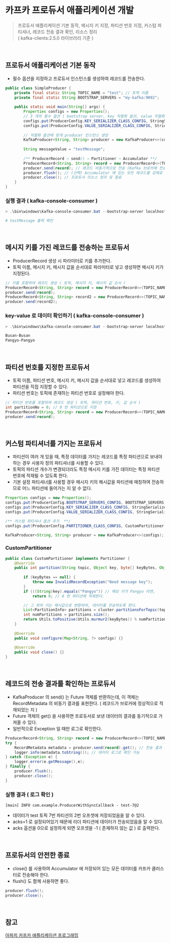 # 카프카 프로듀서 애플리케이션 개발
> 프로듀서 애플리케이션 기본 동작, 메시지 키 지정, 파티션 번호 지정, 커스텀 파티셔너, 레코드 전송 결과 확인, 리소스 정리 <br>
> ( kafka-clients:2.5.0 라이브러리 기준 )

<br> 

## 프로듀서 애플리케이션 기본 동작
-  필수 옵션을 지정하고 프로듀서 인스턴스를 생성하여 레코드를 전송한다. 
```java
public class SimpleProducer {  
    private final static String TOPIC_NAME = "test"; // 토픽 이름  
    private final static String BOOTSTRAP_SERVERS = "my-kafka:9092";  
  
    public static void main(String[] args) {  
        Properties configs = new Properties();  
        // 3 개의 필수 옵션 ( bootstrap server, key 직렬화 옵션, value 직렬화 옵션 )        configs.put(ProducerConfig.BOOTSTRAP_SERVERS_CONFIG, BOOTSTRAP_SERVERS);  
        configs.put(ProducerConfig.KEY_SERIALIZER_CLASS_CONFIG, StringSerializer.class.getName());  
        configs.put(ProducerConfig.VALUE_SERIALIZER_CLASS_CONFIG, StringSerializer.class.getName());  
  
        // 직렬화 옵션에 맞게 producer 인스턴스 생성  
        KafkaProducer<String, String> producer = new KafkaProducer<>(configs);  
  
        String messageValue = "testMessage";  
  
        /** ProducerRecord → send() → Partitioner → Accumulator **/  
        ProducerRecord<String, String> record = new ProducerRecord<>(TOPIC_NAME, messageValue); // 프로듀서 레코드 생성 (토픽에 메시지 전송 준비)  
        producer.send(record); // 레코드 비동기적으로 전송 (Kafka 브로커에 전송)  
        producer.flush(); // (선택) Accumulator 에 있는 모든 레코드를 강제로 전송  
        producer.close(); // 프로듀서 리소스 정리 및 종료  
    }  
}
```
### 실행 결과 ( kafka-console-consumer )
```powershell
> .\bin\windows\kafka-console-consumer.bat --bootstrap-server localhost:9092 --topic test --from-beginning

# testMessage 출력 확인
```

<br> 

## 메시지 키를 가진 레코드를 전송하는 프로듀서
- ProducerRecord 생성 시 파라미터로 키를 추가한다. 
- 토픽 이름, 메시지 키, 메시지 값을 순서대로 파라미터로 넣고 생성하면 메시지 키가 지정된다.
```java
// 키를 포함하여 레코드 생성 ( 토픽, 메시지 키, 메시지 값 순서 )
ProducerRecord<String, String> record = new ProducerRecord<>(TOPIC_NAME, "Pangyo", "Pangyo");  
producer.send(record);
ProducerRecord<String, String> record2 = new ProducerRecord<>(TOPIC_NAME, "Busan", "Busan");  
producer.send(record2);
```
### key-value 로 데이터 확인하기 ( kafka-console-consumer )
```powershell
> .\bin\windows\kafka-console-consumer.bat --bootstrap-server localhost:9092 --topic test --property print.key=true --property key.separator="-" --from-beginning

Busan-Busan
Pangyo-Pangyo
```

<br> 

## 파티션 번호를 지정한 프로듀서
- 토픽 이름, 파티션 번호, 메시지 키, 메시지 값을 순서대로 넣고 레코드를 생성하여 파티션을 직접 지정할 수 있다. 
- 파티션 번호는 토픽에 존재하는 파티션 번호로 설정해야 한다. 
```java
// 파티션 번호를 포함하여 레코드 생성 ( 토픽, 파티션 번호, 키, 값 순서 )
int partitionNo = 0; // 0 번 파티션으로 지정
ProducerRecord<String, String> record = new ProducerRecord<>(TOPIC_NAME, partitionNo, "Pangyo", "Pangyo");  
producer.send(record);
```

<br> 

## 커스텀 파티셔너를 가지는 프로듀서
- 파티션이 여러 개 있을 때, 특정 데이터를 가지는 레코드를 특정 파티션으로 보내야 하는 경우 사용자 정의 파티셔너를 사용할 수 있다. 
- 토픽의 파티션 개수가 변경되더라도 특정 메시지 키를 가진 데이터는 특정 파티션 번호에 적재될 수 있도록 한다. 
- 기본 설정 파티셔너를 사용할 경우 메시지 키의 해시값을 파티션에 매칭하여 전송하므로 어느 파티션에 들어가는 지 알 수 없다.
```java
Properties configs = new Properties();  
configs.put(ProducerConfig.BOOTSTRAP_SERVERS_CONFIG, BOOTSTRAP_SERVERS);  
configs.put(ProducerConfig.KEY_SERIALIZER_CLASS_CONFIG, StringSerializer.class.getName());  
configs.put(ProducerConfig.VALUE_SERIALIZER_CLASS_CONFIG, StringSerializer.class.getName());

/** 커스텀 파티셔너 옵션 추가  **/
configs.put(ProducerConfig.PARTITIONER_CLASS_CONFIG, CustomPartitioner.class);  

KafkaProducer<String, String> producer = new KafkaProducer<>(configs);  
```
### CustomPartitioner
```java
public class CustomPartitioner implements Partitioner {  
    @Override  
    public int partition(String topic, Object key, byte[] keyBytes, Object value, byte[] valueBytes, Cluster cluster) {  
  
        if (keyBytes == null) {  
            throw new InvalidRecordException("Need message key");  
        }  
        if (((String)key).equals("Pangyo")) // 해당 키가 Pangyo 라면, 
            return 0; // 0 번 파티션에 적재한다.

        // 그 외의 키는 해시값으로 변환하여, 데이터를 전송하도록 한다.
        List<PartitionInfo> partitions = cluster.partitionsForTopic(topic);  
        int numPartitions = partitions.size();  
        return Utils.toPositive(Utils.murmur2(keyBytes)) % numPartitions;  
    }  
  
    @Override  
    public void configure(Map<String, ?> configs) {}  
  
    @Override  
    public void close() {}  
}
```

<br> 

## 레코드의 전송 결과를 확인하는 프로듀서
- KafkaProducer 의 send() 는 Future 객체를 반환하는데, 이 객체는 RecordMetadata 의 비동기 결과를 표현한다. ( 레코드가 브로커에 정상적으로 적재되었는 지 )
- Future 객체의 get() 을 사용하면 프로듀서로 보낸 데이터의 결과를 동기적으로 가져올 수 있다. 
- 일반적으로 Exception 일 때만 로그로 확인한다.
```java
ProducerRecord<String, String> record = new ProducerRecord<>(TOPIC_NAME, "Pangyo", "Pangyo");  
try {  
    RecordMetadata metadata = producer.send(record).get(); // 전송 결과 데이터
    logger.info(metadata.toString()); // 데이터 로그로 확인 가능 
} catch (Exception e) {  
    logger.error(e.getMessage(),e);  
} finally {  
    producer.flush();  
    producer.close();  
}
```
### 실행 결과 ( 로그 확인 ) 
```log
[main] INFO com.example.ProducerWithSyncCallback - test-7@2
```
- 데이터가 test 토픽 7번 파티션의 2번 오프셋에 저장되었음을 알 수 있다. 
- acks=1 로 설정되어있기 때문에 리더 파티션에 데이터가 전송되었음을 알 수 있다. 
- acks 옵션을 0으로 설정하게 되면 오프셋을 -1 ( 존재하지 않는 값 ) 로 출력한다. 

<br> 

## 프로듀서의 안전한 종료
- close() 를 사용하여 Accumulator 에 저장되어 있는 모든 데이터를 카프카 클러스터로 전송해야 한다. 
- flush() 도 함께 사용하면 좋다. 
```java
producer.flush();
producer.close();
```

<br>

## 참고
[아파치 카프카 애플리케이션 프로그래밍](https://inf.run/uCwV5)